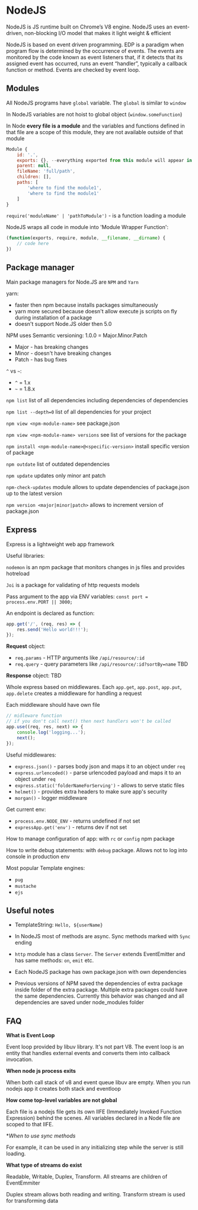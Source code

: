 # NodeJS

NodeJS is JS runtime built on Chrome’s V8 engine. NodeJS uses an event-driven, non-blocking I/O model that makes it light weight & efficient

NodeJS is based on event driven programming. EDP is a paradigm when program flow is determined by the occurrence of events. The events are monitored by the code known as event listeners that, if it detects that its assigned event has occurred, runs an event “handler”, typically a callback function or method. Events are checked by event loop.

## Modules

All NodeJS programs have `global` variable. The `global` is similar to `window`

In NodeJS variables are not hoist to global object (`window.someFunction`)

In Node **every file is a module** and the variables and functions defined in that file are a scope of this module, they are not available outside of that module

```js
Module {
    id: '.',
    exports: {}, --everything exported from this module will appear in this property
    parent: null,
    fileName: 'full/path',
    children: [],
    paths: [
        'where to find the module1',
        'where to find the module1'
    ]
}
```

`require('moduleName' | 'pathToModule')` - is a function loading a module

NodeJS wraps all code in module into 'Module Wrapper Function':

```js
(function(exports, require, module, __filename, __dirname) {
    // code here
})
```

## Package manager

Main package managers for Node.JS are `NPM` and `Yarn`

yarn:
- faster then npm because installs packages simultaneously
- yarn more secured because doesn't allow execute js scripts on fly during installation of a package
- doesn't support Node.JS older then 5.0 

NPM uses Semantic versioning: 1.0.0 = Major.Minor.Patch

- Major - has breaking changes
- Minor - doesn't have breaking changes
- Patch - has bug fixes

`^` vs `~`: 
- `^` = 1.x
- `~` = 1.8.x

`npm list` list of all dependencies including dependencies of dependencies

`npm list --depth=0` list of all dependencies for your project

`npm view <npm-module-name>` see package.json

`npm view <npm-module-name> versions` see list of versions for the package

`npm install <npm-module-name>@<specific-version>` install specific version of package

`npm outdate` list of outdated dependencies

`npm update` updates only minor ant patch

`npm-check-updates` module allows to update dependencies of package.json up to the latest version

`npm version <major|minor|patch>` allows to increment version of package.json

## Express

Express is a lightweight web app framework

Useful libraries: 

`nodemon` is an npm package that monitors changes in js files and provides hotreload

`Joi` is a package for validating of http requests models

Pass argument to the app via ENV variables: `const port = process.env.PORT || 3000;`

An endpoint is declared as function:

```js
app.get('/', (req, res) => {
	res.send('Hello world!!!');
});
```

**Request** object:
- `req.params` - HTTP arguments like `/api/resource/:id` 
- `req.query` - query parameters like `/api/resource/:id?sortBy=name` 
TBD

**Response** object:
TBD

Whole express based on middlewares. Each `app.get`, `app.post`, `app.put`, `app.delete` creates a middleware for handling a request

Each middleware should have own file

```js
// midleware function
// if you don't call next() then next handlers won't be called
app.use((req, res, next) => {
    console.log('logging...');
    next(); 
});
```

Useful middlewares:

- `express.json()` - parses body json and maps it to an object under `req`
- `express.urlencoded()` - parse urlencoded payload and maps it to an object under `req`
- `express.static('folderNameForServing')` - allows to serve static files
- `helmet()` - provides extra headers to make sure app's security
- `morgan()` - logger middleware

Get current env:
- `process.env.NODE_ENV` - returns undefined if not set
- `expressApp.get('env')` - returns dev if not set

How to manage configuration of app: with `rc` or `config` npm package

How to write debug statements: with `debug` package. Allows not to log into console in production env

Most popular Template engines:
- `pug`
- `mustache`
- `ejs`

## Useful notes

- TemplateString: ``Hello, ${userName}``

- In NodeJS most of methods are async. Sync methods marked with `Sync` ending

- `http` module has a class `Server`. The `Server` extends EventEmitter and has same methods: `on`, `emit` etc.

- Each NodeJS package has own package.json with own dependencies

- Previous versions of NPM saved the dependencies of extra package inside folder of the extra package. Multiple extra packages could have the same dependencies. Currently this behavior was changed and all dependencies are saved under node_modules folder

## FAQ

**What is Event Loop**

Event loop provided by libuv library. It's not part V8. The event loop is an entity that handles external events and converts them into callback invocation.

**When node js process exits**

When both call stack of v8 and event queue libuv are empty. When you run nodejs app it creates both stack and eventloop

**How come top-level variables are not global**

Each file is a nodejs file gets its own IIFE (Immediately Invoked Function Expression) behind the scenes. All variables declared in a Node file are scoped to that IIFE.

**When to use *sync methods**

For example, it can be used in any initializing step while the server is still loading.

**What type of streams do exist**

Readable, Writable, Duplex, Transform. All streams are children of EventEmmiter

Duplex stream allows both reading and writing. Transform stream is used for transforming data
